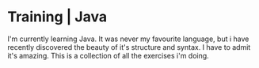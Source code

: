 # Training | Java #

I'm currently learning Java. It was never my favourite language, but i have recently discovered the beauty of it's structure and syntax. I have to admit it's amazing. This is a collection of all the exercises i'm doing. 
